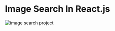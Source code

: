# Image Search In React.js

![image search project](https://github.com/Kuzma02/Image-Search-In-React.js/assets/138793624/0d0602c1-0d11-4383-ab62-c6a1b88bed7c)
